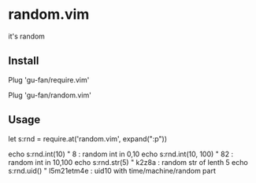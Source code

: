 # random.vim

it's random


## Install

Plug 'gu-fan/require.vim'

Plug 'gu-fan/random.vim'


## Usage


let s:rnd = require.at('random.vim', expand("<sfile>:p"))


echo s:rnd.int(10)          " 8          : random int in 0,10
echo s:rnd.int(10, 100)     " 82         : random int in 10,100
echo s:rnd.str(5)           " k2z8a      : random str of lenth 5
echo s:rnd.uid()            " l5m21etm4e : uid10 with time/machine/random part 


